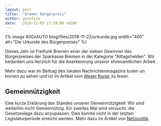 ```yaml
---
layout: post
title:  "Bremer Bürgerpreis"
author: genofire
date:   2018-12-05 17:29:00 +0200
---
```


{% image 800xAUTO blog/files/2018-11-22/urkunde.jpg width="400" alt="Die Urkunde des Bürgerpreises" %}

Dieses Jahr ist Freifunk Bremen einer der sieben Gewinner des Bürgerpreises der Sparkasse Bremen in der Kategorie "Alltagshelden".
Wir bedanken uns herzlich für die Anerkennung unserer ehrenamtlichen Arbeit.

Mehr dazu war im Beitrag des lokalen Nachrichtenmagazins buten un binnen zu sehen
 und ist im Artikel vom [Weser Kurier](https://www.weser-kurier.de/bremen/bremen-stadt_artikel,-buergerpreis-an-engagierte-bremerinnen-und-bremer-verliehen-_arid,1786167.html) zu lesen.


## Gemeinnützigkeit
Eine kurze Erklärung des Standes unserer Gemeinnützigkeit:
Wir sind weiterhin nicht Gemeinnützig. Ein zweites Mal wird versucht, die Gesetzeslage dazu anzupassen.
Dies konnte nicht in der letzten Legislaturperiode erreicht werden.
Mehr dazu im Artikel von [Netzpolitik](https://netzpolitik.org/2018/bundesrat-stimmt-erneut-fuer-gemeinnuetzigkeit-von-freifunk-initiativen/).
